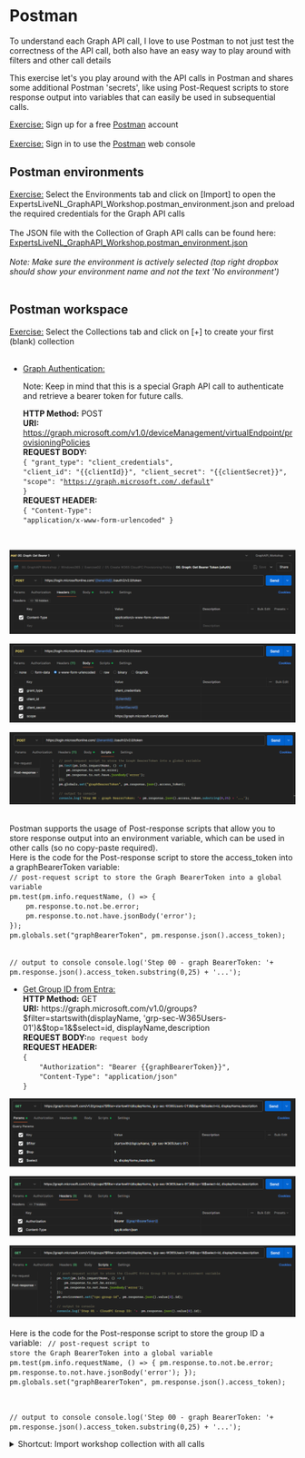 # Postman #

To understand each Graph API call, I love to use Postman to not just test the correctness of the API call, both also have an easy way to play around with filters and other call details
  
This exercise let's you play around with the API calls in Postman and shares some additional Postman 'secrets', like using Post-Request scripts to store response output into variables that can easily be used in subsequential calls.
  
<u>Exercise:</u> Sign up for a free <a href='https://www.postman.com/' target='_new'>Postman</a> account<br>  
<u>Exercise:</u> Sign in to use the <a href='https://www.postman.com/' target='_new'>Postman</a> web console<br>  

## Postman environments ##
<u>Exercise:</u> Select the Environments tab and click on [Import] to open the ExpertsLiveNL_GraphAPI_Workshop.postman_environment.json and preload the required credentials for the Graph API calls<br>  
The JSON file with the Collection of Graph API calls can be found here: <a href='https://github.com/cloud-devops-ninja/myWorkshops/blob/main/GraphAPI_StarterKit/Exercises/Exercise02/ExpertsLiveNL_GraphAPI_Workshop.postman_environment.json' target="_blank">ExpertsLiveNL_GraphAPI_Workshop.postman_environment.json</a><br><br>
<i>Note: Make sure the environment is actively selected (top right dropbox should show your environment name and not the text 'No environment')</i><br><br>

## Postman workspace ##
<u>Exercise:</u> Select the Collections tab and click on [+] to create your first (blank) collection<br>  
    <ul>
    <li><a href='https://learn.microsoft.com/en-us/graph/auth-v2-user?view=graph-rest-1.0&tabs=http#step-2-request-an-access-token' target='_blank'>Graph Authentication:</a></li>
    <p>Note: Keep in mind that this is a special Graph API call to authenticate and retrieve a bearer token for future calls.</p>
    <b>HTTP Method:</b> POST<br>
    <b>URI:</b> https://graph.microsoft.com/v1.0/deviceManagement/virtualEndpoint/provisioningPolicies<br>
    <b>REQUEST BODY:</b><br>
    <code>{
    "grant_type": "client_credentials",
    "client_id": "{{clientId}}",
    "client_secret": "{{clientSecret}}",
    "scope": "https://graph.microsoft.com/.default"
}</code><br>
    <b>REQUEST HEADER:</b><br>
    <code>{
    "Content-Type": "application/x-www-form-urlencoded"
}</code>
</ul>
<br>  

![01_Postman_GetBearerToken_Headers.png](01_Postman_GetBearerToken_Headers.png)

![01_Postman_GetBearerToken_Body.png](01_Postman_GetBearerToken_Body.png)

![01_Postman_GetBearerToken_Scripts.png](01_Postman_GetBearerToken_Scripts.png)

<br>  
Postman supports the usage of Post-response scripts that allow you to store response output into an environment variable, which can be used in other calls (so no copy-paste required). <br>
Here is the code for the Post-response script to store the access_token into a graphBearerToken variable:
<code class="language-javascript">
// post-request script to store the Graph BearerToken into a global variable
pm.test(pm.info.requestName, () => {
    pm.response.to.not.be.error;
    pm.response.to.not.have.jsonBody('error');
});
pm.globals.set("graphBearerToken", pm.response.json().access_token);

// output to console
console.log('Step 00 - graph BearerToken: '+ pm.response.json().access_token.substring(0,25) + '...');
</code>
<br>  
<ul>
    <li><a href='https://learn.microsoft.com/en-us/graph/api/group-get?view=graph-rest-1.0&tabs=http' target='_blank'>Get Group ID from Entra:</a></li>
    <b>HTTP Method:</b> GET<br>
    <b>URI:</b> https://graph.microsoft.com/v1.0/groups?$filter=startswith(displayName, 'grp-sec-W365Users-01')&$top=1&$select=id, displayName,description<br>
    <b>REQUEST BODY:</b><code>no request body</code><br>
    <b>REQUEST HEADER:</b><br>
    <code>{
    "Authorization": "Bearer {{graphBearerToken}}",
    "Content-Type": "application/json"
}</code>
</ul>

![02_Postman_GetBearerToken_Params.png](02_Postman_GetBearerToken_Params.png)

![02_Postman_GetBearerToken_Headers.png](02_Postman_GetBearerToken_Headers.png)

![02_Postman_GetBearerToken_Scripts.png](02_Postman_GetBearerToken_Scripts.png)
<br>  
Here is the code for the Post-response script to store the group ID a variable:
<code class="language-javascript">
// post-request script to store the Graph BearerToken into a global variable
pm.test(pm.info.requestName, () => {
    pm.response.to.not.be.error;
    pm.response.to.not.have.jsonBody('error');
});
pm.globals.set("graphBearerToken", pm.response.json().access_token);

// output to console
console.log('Step 00 - graph BearerToken: '+ pm.response.json().access_token.substring(0,25) + '...');
</code>
<br>  
<details>
    <summary>
        Shortcut: Import workshop collection with all calls
    </summary>
    The JSON file with the Collection of Graph API calls can be found here: <a href='https://github.com/cloud-devops-ninja/myWorkshops/blob/main/GraphAPI_StarterKit/Exercises/Exercise02/ExpertsLiveNL_GraphAPI_Workshop.postman_collection.json' target="_blank">ExpertsLiveNL_GraphAPI_Workshop.postman_collection.json</a><br><br>
    For those that do not want to build their own API calls, feel free to import the collection that contains the Graph API calls for this workshop:
    <ul>
    <li>Click [import]</li>
    <li>Select ExpertsLiveNL_GraphAPI_Workshop.postman_collection.json</li>
    <li>Check out the different API calls in the collection</li>
    </ul>
</details><br>  

